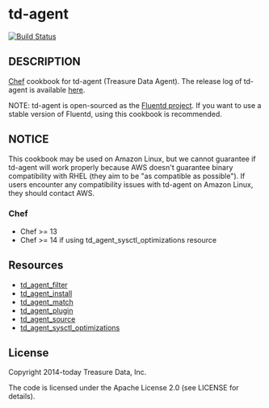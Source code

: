 # td-agent

[![Build Status](https://travis-ci.org/treasure-data/chef-td-agent.svg?branch=master)](https://travis-ci.org/treasure-data/chef-td-agent)

## DESCRIPTION

[Chef](https://www.chef.io/chef/) cookbook for td-agent (Treasure Data Agent). The release log of td-agent is available [here](http://docs.treasure-data.com/articles/td-agent-changelog).

NOTE: td-agent is open-sourced as the [Fluentd project](http://github.com/fluent/). If you want to use a stable version of Fluentd, using this cookbook is recommended.

## NOTICE

This cookbook may be used on Amazon Linux, but we cannot guarantee if td-agent will work properly because
AWS doesn't guarantee binary compatibility with RHEL (they aim to be "as compatible as possible").
If users encounter any compatibility issues with td-agent on Amazon Linux, they should contact AWS.

### Chef

- Chef >= 13
- Chef >= 14 if using td_agent_sysctl_optimizations resource

## Resources

- [td_agent_filter](https://github.com/treasure-data/chef-td-agent/tree/master/documentation/resources/td_agent_filter.md)
- [td_agent_install](https://github.com/treasure-data/chef-td-agent/tree/master/documentation/resources/td_agent_install.md)
- [td_agent_match](https://github.com/treasure-data/chef-td-agent/tree/master/documentation/resources/td_agent_match.md)
- [td_agent_plugin](https://github.com/treasure-data/chef-td-agent/tree/master/documentation/resources/td_agent_plugin.md)
- [td_agent_source](https://github.com/treasure-data/chef-td-agent/tree/master/documentation/resources/td_agent_source.md)
- [td_agent_sysctl_optimizations](https://github.com/treasure-data/chef-td-agent/tree/master/documentation/resources/td_agent_sysctl_optimizations.md)

## License

Copyright 2014-today Treasure Data, Inc.

The code is licensed under the Apache License 2.0 (see  LICENSE for details). 

